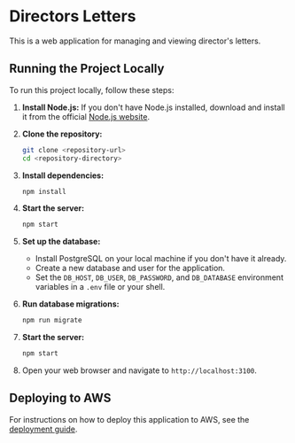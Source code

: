 # Directors Letters

This is a web application for managing and viewing director's letters.

## Running the Project Locally

To run this project locally, follow these steps:

1.  **Install Node.js:** If you don't have Node.js installed, download and install it from the official [Node.js website](https://nodejs.org/).

2.  **Clone the repository:**
    ```bash
    git clone <repository-url>
    cd <repository-directory>
    ```

3.  **Install dependencies:**
    ```bash
    npm install
    ```

4.  **Start the server:**
    ```bash
    npm start
    ```

5.  **Set up the database:**
    *   Install PostgreSQL on your local machine if you don't have it already.
    *   Create a new database and user for the application.
    *   Set the `DB_HOST`, `DB_USER`, `DB_PASSWORD`, and `DB_DATABASE` environment variables in a `.env` file or your shell.
6.  **Run database migrations:**
    ```bash
    npm run migrate
    ```
7.  **Start the server:**
    ```bash
    npm start
    ```
8.  Open your web browser and navigate to `http://localhost:3100`.

## Deploying to AWS

For instructions on how to deploy this application to AWS, see the [deployment guide](DEPLOY.md).